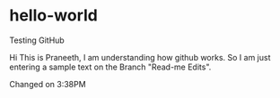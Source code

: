 # hello-world
Testing GitHub

Hi This is Praneeth, I am understanding how github works. So I am just entering a sample text on the Branch "Read-me Edits".

Changed on 3:38PM
